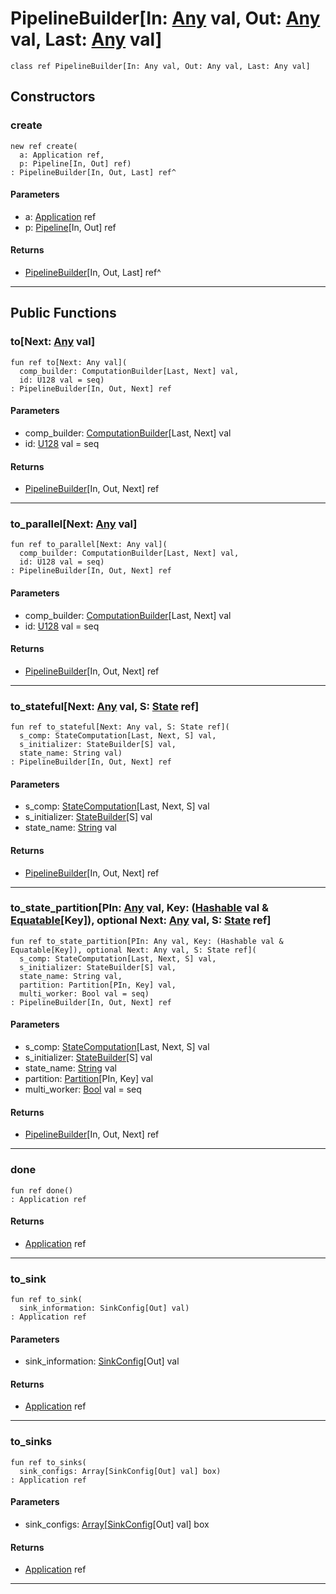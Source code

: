 # PipelineBuilder\[In: [Any](builtin-Any) val, Out: [Any](builtin-Any) val, Last: [Any](builtin-Any) val\]

```pony
class ref PipelineBuilder[In: Any val, Out: Any val, Last: Any val]
```

## Constructors

### create

```pony
new ref create(
  a: Application ref,
  p: Pipeline[In, Out] ref)
: PipelineBuilder[In, Out, Last] ref^
```
#### Parameters

*   a: [Application](wallaroo-Application) ref
*   p: [Pipeline](wallaroo-Pipeline)\[In, Out\] ref

#### Returns

* [PipelineBuilder](wallaroo-PipelineBuilder)\[In, Out, Last\] ref^

---

## Public Functions

### to\[Next: [Any](builtin-Any) val\]

```pony
fun ref to[Next: Any val](
  comp_builder: ComputationBuilder[Last, Next] val,
  id: U128 val = seq)
: PipelineBuilder[In, Out, Next] ref
```
#### Parameters

*   comp_builder: [ComputationBuilder](wallaroo-core-topology-ComputationBuilder)\[Last, Next\] val
*   id: [U128](builtin-U128) val = seq

#### Returns

* [PipelineBuilder](wallaroo-PipelineBuilder)\[In, Out, Next\] ref

---

### to_parallel\[Next: [Any](builtin-Any) val\]

```pony
fun ref to_parallel[Next: Any val](
  comp_builder: ComputationBuilder[Last, Next] val,
  id: U128 val = seq)
: PipelineBuilder[In, Out, Next] ref
```
#### Parameters

*   comp_builder: [ComputationBuilder](wallaroo-core-topology-ComputationBuilder)\[Last, Next\] val
*   id: [U128](builtin-U128) val = seq

#### Returns

* [PipelineBuilder](wallaroo-PipelineBuilder)\[In, Out, Next\] ref

---

### to_stateful\[Next: [Any](builtin-Any) val, S: [State](wallaroo-core-state-State) ref\]

```pony
fun ref to_stateful[Next: Any val, S: State ref](
  s_comp: StateComputation[Last, Next, S] val,
  s_initializer: StateBuilder[S] val,
  state_name: String val)
: PipelineBuilder[In, Out, Next] ref
```
#### Parameters

*   s_comp: [StateComputation](wallaroo-core-topology-StateComputation)\[Last, Next, S\] val
*   s_initializer: [StateBuilder](wallaroo-core-topology-StateBuilder)\[S\] val
*   state_name: [String](builtin-String) val

#### Returns

* [PipelineBuilder](wallaroo-PipelineBuilder)\[In, Out, Next\] ref

---

### to_state_partition\[PIn: [Any](builtin-Any) val, Key: ([Hashable](collections-Hashable) val & [Equatable](builtin-Equatable)\[Key\]), optional Next: [Any](builtin-Any) val, S: [State](wallaroo-core-state-State) ref\]

```pony
fun ref to_state_partition[PIn: Any val, Key: (Hashable val & Equatable[Key]), optional Next: Any val, S: State ref](
  s_comp: StateComputation[Last, Next, S] val,
  s_initializer: StateBuilder[S] val,
  state_name: String val,
  partition: Partition[PIn, Key] val,
  multi_worker: Bool val = seq)
: PipelineBuilder[In, Out, Next] ref
```
#### Parameters

*   s_comp: [StateComputation](wallaroo-core-topology-StateComputation)\[Last, Next, S\] val
*   s_initializer: [StateBuilder](wallaroo-core-topology-StateBuilder)\[S\] val
*   state_name: [String](builtin-String) val
*   partition: [Partition](wallaroo-core-topology-Partition)\[PIn, Key\] val
*   multi_worker: [Bool](builtin-Bool) val = seq

#### Returns

* [PipelineBuilder](wallaroo-PipelineBuilder)\[In, Out, Next\] ref

---

### done

```pony
fun ref done()
: Application ref
```

#### Returns

* [Application](wallaroo-Application) ref

---

### to_sink

```pony
fun ref to_sink(
  sink_information: SinkConfig[Out] val)
: Application ref
```
#### Parameters

*   sink_information: [SinkConfig](wallaroo-core-sink-SinkConfig)\[Out\] val

#### Returns

* [Application](wallaroo-Application) ref

---

### to_sinks

```pony
fun ref to_sinks(
  sink_configs: Array[SinkConfig[Out] val] box)
: Application ref
```
#### Parameters

*   sink_configs: [Array](builtin-Array)\[[SinkConfig](wallaroo-core-sink-SinkConfig)\[Out\] val\] box

#### Returns

* [Application](wallaroo-Application) ref

---

